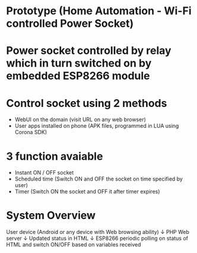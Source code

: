 # Prototype (Home Automation - Wi-Fi controlled Power Socket)

# Power socket controlled by relay which in turn switched on by embedded ESP8266 module

# Control socket using 2 methods
  - WebUI on the domain (visit URL on any web browser)
  - User apps installed on phone (APK files, programmed in LUA using Corona SDK)
  
# 3 function avaiable
  - Instant ON / OFF socket 
  - Scheduled time (Switch ON and OFF the socket on time specified by user)
  - Timer (Switch ON the socket and OFF it after timer expires)
  
# System Overview

  User device (Android or any device with Web browsing ability)
                          ↓
                    PHP Web server
                          ↓
                 Updated status in HTML
                          ↓
  ESP8266 periodic polling on status of HTML and switch ON/OFF based on variables received
